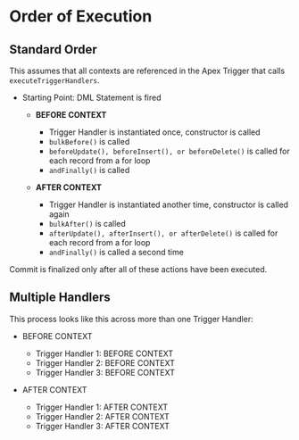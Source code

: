 # Order of Execution
## Standard Order

This assumes that all contexts are referenced in the Apex Trigger that calls `executeTriggerHandlers`.

* Starting Point: DML Statement is fired
  
  * **BEFORE CONTEXT**
  
    * Trigger Handler is instantiated once, constructor is called
    * `bulkBefore()` is called
    * `beforeUpdate(), beforeInsert(), or beforeDelete()` is called for each record from a for loop
    * `andFinally()` is called
  
  * **AFTER CONTEXT**
  
    * Trigger Handler is instantiated another time, constructor is called again
    * `bulkAfter()` is called
    * `afterUpdate(), afterInsert(), or afterDelete()` is called for each record from a for loop
    * `andFinally()` is called a second time

Commit is finalized only after all of these actions have been executed.  

## Multiple Handlers
This process looks like this across more than one Trigger Handler:

  - BEFORE CONTEXT
    
    * Trigger Handler 1: BEFORE CONTEXT
    * Trigger Handler 2: BEFORE CONTEXT
    * Trigger Handler 3: BEFORE CONTEXT

  - AFTER CONTEXT

    * Trigger Handler 1: AFTER CONTEXT
    * Trigger Handler 2: AFTER CONTEXT
    * Trigger Handler 3: AFTER CONTEXT